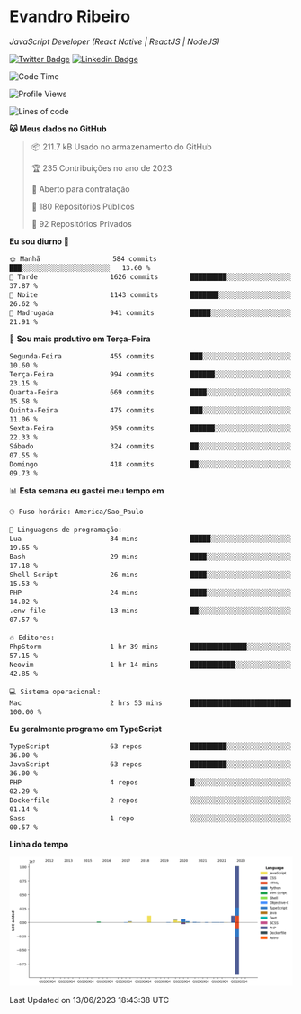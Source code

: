 # Evandro **Ribeiro**

*JavaScript Developer (React Native | ReactJS | NodeJS)*

[![Twitter Badge](https://img.shields.io/badge/-@ribeiroevandro-201B2D?style=flat-square&labelColor=201B2D&logo=twitter&logoColor=white&link=https://twitter.com/ribeiroevandro)](https://twitter.com/ribeiroevandro) 
[![Linkedin Badge](https://img.shields.io/badge/-Evandro%20Ribeiro-201B2D?style=flat-square&logo=Linkedin&logoColor=white&link=https://www.linkedin.com/in/ribeiroevandro)](https://www.linkedin.com/in/ribeiroevandro) 


<!--START_SECTION:waka-->
![Code Time](http://img.shields.io/badge/Code%20Time-3%2C221%20hrs%2018%20mins-blue)

![Profile Views](http://img.shields.io/badge/Visualizac%C3%B5es%20do%20perfil-0-blue)

![Lines of code](https://img.shields.io/badge/Desde%20o%20Hello%20World%20eu%20escrevi-14.6%20million%20linhas%20de%20c%C3%B3digo-blue)

**🐱 Meus dados no GitHub** 

> 📦 211.7 kB Usado no armazenamento do GitHub 
 > 
> 🏆 235 Contribuições no ano de 2023
 > 
> 💼 Aberto para contratação
 > 
> 📜 180 Repositórios Públicos 
 > 
> 🔑 92 Repositórios Privados 
 > 
**Eu sou diurno 🐤** 

```text
🌞 Manhã                  584 commits         ███░░░░░░░░░░░░░░░░░░░░░░   13.60 % 
🌆 Tarde                  1626 commits        █████████░░░░░░░░░░░░░░░░   37.87 % 
🌃 Noite                  1143 commits        ███████░░░░░░░░░░░░░░░░░░   26.62 % 
🌙 Madrugada              941 commits         █████░░░░░░░░░░░░░░░░░░░░   21.91 % 
```
📅 **Sou mais produtivo em Terça-Feira** 

```text
Segunda-Feira            455 commits         ███░░░░░░░░░░░░░░░░░░░░░░   10.60 % 
Terça-Feira              994 commits         ██████░░░░░░░░░░░░░░░░░░░   23.15 % 
Quarta-Feira             669 commits         ████░░░░░░░░░░░░░░░░░░░░░   15.58 % 
Quinta-Feira             475 commits         ███░░░░░░░░░░░░░░░░░░░░░░   11.06 % 
Sexta-Feira              959 commits         ██████░░░░░░░░░░░░░░░░░░░   22.33 % 
Sábado                   324 commits         ██░░░░░░░░░░░░░░░░░░░░░░░   07.55 % 
Domingo                  418 commits         ██░░░░░░░░░░░░░░░░░░░░░░░   09.73 % 
```


📊 **Esta semana eu gastei meu tempo em** 

```text
🕑︎ Fuso horário: America/Sao_Paulo

💬 Linguagens de programação: 
Lua                      34 mins             █████░░░░░░░░░░░░░░░░░░░░   19.65 % 
Bash                     29 mins             ████░░░░░░░░░░░░░░░░░░░░░   17.18 % 
Shell Script             26 mins             ████░░░░░░░░░░░░░░░░░░░░░   15.53 % 
PHP                      24 mins             ████░░░░░░░░░░░░░░░░░░░░░   14.02 % 
.env file                13 mins             ██░░░░░░░░░░░░░░░░░░░░░░░   07.57 % 

🔥 Editores: 
PhpStorm                 1 hr 39 mins        ██████████████░░░░░░░░░░░   57.15 % 
Neovim                   1 hr 14 mins        ███████████░░░░░░░░░░░░░░   42.85 % 

💻 Sistema operacional: 
Mac                      2 hrs 53 mins       █████████████████████████   100.00 % 
```

**Eu geralmente programo em TypeScript** 

```text
TypeScript               63 repos            █████████░░░░░░░░░░░░░░░░   36.00 % 
JavaScript               63 repos            █████████░░░░░░░░░░░░░░░░   36.00 % 
PHP                      4 repos             █░░░░░░░░░░░░░░░░░░░░░░░░   02.29 % 
Dockerfile               2 repos             ░░░░░░░░░░░░░░░░░░░░░░░░░   01.14 % 
Sass                     1 repo              ░░░░░░░░░░░░░░░░░░░░░░░░░   00.57 % 
```



**Linha do tempo**

![Lines of Code chart](https://raw.githubusercontent.com/ribeiroevandro/ribeiroevandro/main/assets/bar_graph.png)


 Last Updated on 13/06/2023 18:43:38 UTC
<!--END_SECTION:waka-->
